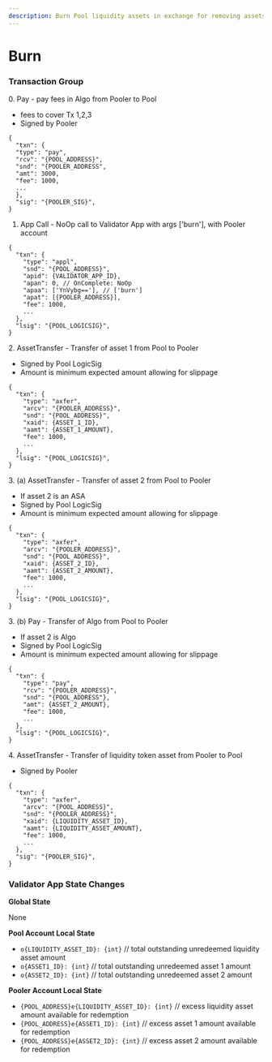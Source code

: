 ```yaml
---
description: Burn Pool liquidity assets in exchange for removing assets from the Pool.
---
```


# Burn

### Transaction Group

0\. Pay - pay fees in Algo from Pooler to Pool

* fees to cover Tx 1,2,3
* Signed by Pooler

```
{
  "txn": {
  "type": "pay",
  "rcv": "{POOL_ADDRESS}",
  "snd": "{POOLER_ADDRESS",
  "amt": 3000,
  "fee": 1000,
  ...
  },
  "sig": "{POOLER_SIG}",
}
```

1. App Call - NoOp call to Validator App with args \['burn'], with Pooler account

```
{
  "txn": {
    "type": "appl",
    "snd": "{POOL_ADDRESS}",
    "apid": {VALIDATOR_APP_ID},
    "apan": 0, // OnComplete: NoOp
    "apaa": ['YnVybg=='], // ['burn']
    "apat": [{POOLER_ADDRESS}],
    "fee": 1000,
    ...
  },
  "lsig": "{POOL_LOGICSIG}",
}
```

2\. AssetTransfer - Transfer of asset 1 from Pool to Pooler

* Signed by Pool LogicSig
* Amount is minimum expected amount allowing for slippage

```
{
  "txn": {
    "type": "axfer",
    "arcv": "{POOLER_ADDRESS}",
    "snd": "{POOL_ADDRESS}",
    "xaid": {ASSET_1_ID},
    "aamt": {ASSET_1_AMOUNT},
    "fee": 1000,
    ...
  },
  "lsig": "{POOL_LOGICSIG}",
}
```

3\. (a) AssetTransfer - Transfer of asset 2 from Pool to Pooler

* If asset 2 is an ASA
* Signed by Pool LogicSig
* Amount is minimum expected amount allowing for slippage

```
{
  "txn": {
    "type": "axfer",
    "arcv": "{POOLER_ADDRESS}",
    "snd": "{POOL_ADDRESS}",
    "xaid": {ASSET_2_ID},
    "aamt": {ASSET_2_AMOUNT},
    "fee": 1000,
    ...
  },
  "lsig": "{POOL_LOGICSIG}",
}
```

3\. (b) Pay - Transfer of Algo from Pool to Pooler

* If asset 2 is Algo
* Signed by Pool LogicSig
* Amount is minimum expected amount allowing for slippage

```
{
  "txn": {
    "type": "pay",
    "rcv": "{POOLER_ADDRESS}",
    "snd": "{POOL_ADDRESS"},
    "amt": {ASSET_2_AMOUNT},
    "fee": 1000,
    ...
  },
  "lsig": "{POOL_LOGICSIG}",
}
```

4\. AssetTransfer - Transfer of liquidity token asset from Pooler to Pool

* Signed by Pooler

```
{
  "txn": {
    "type": "axfer",
    "arcv": "{POOL_ADDRESS}",
    "snd": "{POOLER_ADDRESS}",
    "xaid": {LIQUIDITY_ASSET_ID},
    "aamt": {LIQUIDITY_ASSET_AMOUNT},
    "fee": 1000,
    ...
  },
  "sig": "{POOLER_SIG}",
}
```

### Validator App State Changes

**Global State**

None

**Pool Account Local State**

* `o{LIQUIDITY_ASSET_ID}: {int}` // total outstanding unredeemed liquidity asset amount
* `o{ASSET1_ID}: {int}` // total outstanding unredeemed asset 1 amount
* `o{ASSET2_ID}: {int}` // total outstanding unredeemed asset 2 amount

**Pooler Account Local State**

* `{POOL_ADDRESS}e{LIQUIDITY_ASSET_ID}: {int}` // excess liquidity asset amount available for redemption
* `{POOL_ADDRESS}e{ASSET1_ID}: {int}` // excess asset 1 amount available for redemption
* `{POOL_ADDRESS}e{ASSET2_ID}: {int}` // excess asset 2 amount available for redemption
